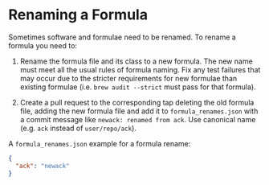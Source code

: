 # Renaming a Formula

Sometimes software and formulae need to be renamed. To rename a formula
you need to:

1. Rename the formula file and its class to a new formula. The new name must meet all the usual rules of formula naming. Fix any test failures that may occur due to the stricter requirements for new formulae than existing formulae (i.e. `brew audit --strict` must pass for that formula).

2. Create a pull request to the corresponding tap deleting the old formula file, adding the new formula file and add it to `formula_renames.json` with a commit message like `newack: renamed from ack`. Use canonical name (e.g. `ack` instead of `user/repo/ack`).


A `formula_renames.json` example for a formula rename:

```json
{
  "ack": "newack"
}
```
